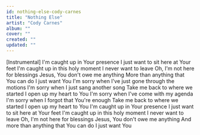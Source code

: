 ```yaml
---
id: nothing-else-cody-carnes
title: "Nothing Else"
artist: "Cody Carnes"
album: ""
cover: ""
created: ""
updated: ""
---
```


[Instrumental]
I'm caught up in Your presence
I just want to sit here at Your feet
I'm caught up in this holy moment
I never want to leave
Oh, I'm not here for blessings
Jesus, You don't owe me anything
More than anything that You can do
I just want You
I'm sorry when I've just gone through the motions
I'm sorry when I just sang another song
Take me back to where we started
I open up my heart to You
I'm sorry when I've come with my agenda
I'm sorry when I forgot that You're enough
Take me back to where we started
I open up my heart to You
I'm caught up in Your presence
I just want to sit here at Your feet
I'm caught up in this holy moment
I never want to leave
Oh, I'm not here for blessings
Jesus, You don't owe me anything
And more than anything that You can do
I just want You